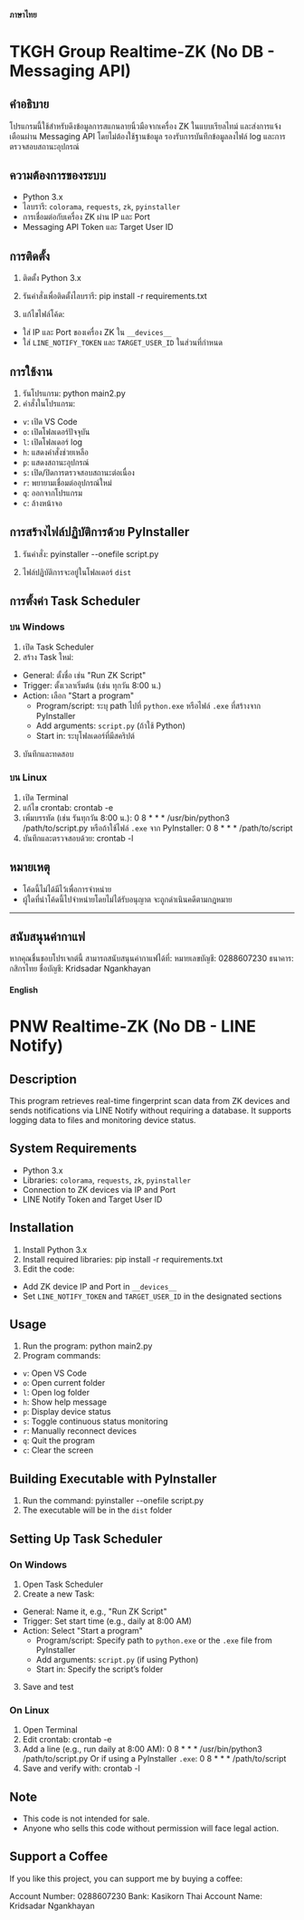  
#### ภาษาไทย
# TKGH Group Realtime-ZK (No DB - Messaging API)

## คำอธิบาย
โปรแกรมนี้ใช้สำหรับดึงข้อมูลการสแกนลายนิ้วมือจากเครื่อง ZK ในแบบเรียลไทม์ และส่งการแจ้งเตือนผ่าน Messaging API โดยไม่ต้องใช้ฐานข้อมูล รองรับการบันทึกข้อมูลลงไฟล์ log และการตรวจสอบสถานะอุปกรณ์

## ความต้องการของระบบ
- Python 3.x
- ไลบรารี: `colorama`, `requests`, `zk`, `pyinstaller`
- การเชื่อมต่อกับเครื่อง ZK ผ่าน IP และ Port
- Messaging API Token และ Target User ID

## การติดตั้ง
1. ติดตั้ง Python 3.x
2. รันคำสั่งเพื่อติดตั้งไลบรารี: pip install -r requirements.txt

3. แก้ไขไฟล์โค้ด:
- ใส่ IP และ Port ของเครื่อง ZK ใน `__devices__`
- ใส่ `LINE_NOTIFY_TOKEN` และ `TARGET_USER_ID` ในส่วนที่กำหนด

## การใช้งาน
1. รันโปรแกรม: python main2.py
2. คำสั่งในโปรแกรม:
- `v`: เปิด VS Code
- `o`: เปิดโฟลเดอร์ปัจจุบัน
- `l`: เปิดโฟลเดอร์ log
- `h`: แสดงคำสั่งช่วยเหลือ
- `p`: แสดงสถานะอุปกรณ์
- `s`: เปิด/ปิดการตรวจสอบสถานะต่อเนื่อง
- `r`: พยายามเชื่อมต่ออุปกรณ์ใหม่
- `q`: ออกจากโปรแกรม
- `c`: ล้างหน้าจอ

## การสร้างไฟล์ปฏิบัติการด้วย PyInstaller
1. รันคำสั่ง: pyinstaller --onefile script.py

2. ไฟล์ปฏิบัติการจะอยู่ในโฟลเดอร์ `dist`

## การตั้งค่า Task Scheduler

### บน Windows
1. เปิด Task Scheduler
2. สร้าง Task ใหม่:
- General: ตั้งชื่อ เช่น "Run ZK Script"
- Trigger: ตั้งเวลาเริ่มต้น (เช่น ทุกวัน 8:00 น.)
- Action: เลือก "Start a program"
  - Program/script: ระบุ path ไปที่ `python.exe` หรือไฟล์ `.exe` ที่สร้างจาก PyInstaller
  - Add arguments: `script.py` (ถ้าใช้ Python)
  - Start in: ระบุโฟลเดอร์ที่มีสคริปต์
3. บันทึกและทดสอบ

### บน Linux
1. เปิด Terminal
2. แก้ไข crontab: crontab -e
3. เพิ่มบรรทัด (เช่น รันทุกวัน 8:00 น.): 0 8 * * * /usr/bin/python3 /path/to/script.py
หรือถ้าใช้ไฟล์ `.exe` จาก PyInstaller: 0 8 * * * /path/to/script
4. บันทึกและตรวจสอบด้วย: crontab -l

## หมายเหตุ
- โค้ดนี้ไม่ได้มีไว้เพื่อการจำหน่าย
- ผู้ใดที่นำโค้ดนี้ไปจำหน่ายโดยไม่ได้รับอนุญาต จะถูกดำเนินคดีตามกฎหมาย
---
## สนับสนุนค่ากาแฟ
หากคุณชื่นชอบโปรเจกต์นี้ สามารถสนับสนุนค่ากาแฟได้ที่:
หมายเลขบัญชี: 0288607230
ธนาคาร: กสิกรไทย
ชื่อบัญชี: Kridsadar Ngankhayan


#### English
# PNW Realtime-ZK (No DB - LINE Notify)

## Description
This program retrieves real-time fingerprint scan data from ZK devices and sends notifications via LINE Notify without requiring a database. It supports logging data to files and monitoring device status.

## System Requirements
- Python 3.x
- Libraries: `colorama`, `requests`, `zk`, `pyinstaller`
- Connection to ZK devices via IP and Port
- LINE Notify Token and Target User ID

## Installation
1. Install Python 3.x
2. Install required libraries: pip install -r requirements.txt
3. Edit the code:
- Add ZK device IP and Port in `__devices__`
- Set `LINE_NOTIFY_TOKEN` and `TARGET_USER_ID` in the designated sections

## Usage
1. Run the program: python main2.py
2. Program commands:
- `v`: Open VS Code
- `o`: Open current folder
- `l`: Open log folder
- `h`: Show help message
- `p`: Display device status
- `s`: Toggle continuous status monitoring
- `r`: Manually reconnect devices
- `q`: Quit the program
- `c`: Clear the screen

## Building Executable with PyInstaller
1. Run the command: pyinstaller --onefile script.py
2. The executable will be in the `dist` folder

## Setting Up Task Scheduler

### On Windows
1. Open Task Scheduler
2. Create a new Task:
- General: Name it, e.g., "Run ZK Script"
- Trigger: Set start time (e.g., daily at 8:00 AM)
- Action: Select "Start a program"
  - Program/script: Specify path to `python.exe` or the `.exe` file from PyInstaller
  - Add arguments: `script.py` (if using Python)
  - Start in: Specify the script’s folder
3. Save and test

### On Linux
1. Open Terminal
2. Edit crontab: crontab -e
3. Add a line (e.g., run daily at 8:00 AM): 0 8 * * * /usr/bin/python3 /path/to/script.py
Or if using a PyInstaller `.exe`: 0 8 * * * /path/to/script
4. Save and verify with: crontab -l

## Note
- This code is not intended for sale.
- Anyone who sells this code without permission will face legal action.

## Support a Coffee
If you like this project, you can support me by buying a coffee:

Account Number: 0288607230
Bank: Kasikorn Thai
Account Name: Kridsadar Ngankhayan
